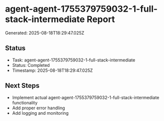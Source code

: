# agent-agent-1755379759032-1-full-stack-intermediate Report

Generated: 2025-08-18T18:29:47.025Z

## Status
- Task: agent-agent-1755379759032-1-full-stack-intermediate
- Status: Completed
- Timestamp: 2025-08-18T18:29:47.025Z

## Next Steps
- Implement actual agent-agent-1755379759032-1-full-stack-intermediate functionality
- Add proper error handling
- Add logging and monitoring
